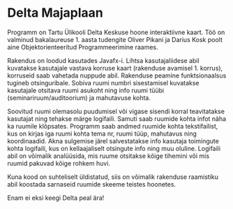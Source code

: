 # Delta Majaplaan

Programm on Tartu Ülikooli Delta Keskuse hoone interaktiivne kaart. Töö on valminud bakalaureuse 1. aasta tudengite Oliver Pikani ja Darius Kosk poolt aine Objektorienteeritud Programmeerimine raames.

Rakendus on loodud kasutades Javafx-i. Lihtsa kasutajaliidese abil kuvatakse kasutajale vastava korruse kaart (rakenduse avamisel 1. korrus), korruseid saab vahetada nuppude abil. 
Rakenduse peamine funktsionaalsus tugineb otsinguribale. Sobiva ruumi numbri sisestamisel kuvatakse kasutajale otsitava ruumi asukoht ning info ruumi tüübi (seminariruum/auditoorium) ja mahutavuse kohta.

Soovitud ruumi olemasolu puudumisel või vigase sisendi korral teavitatakse kasutajat ning tehakse märge logifaili. Samuti saab ruumide kohta infot näha ka ruumile klõpsates.
Programm saab andmed ruumide kohta tekstifailist, kus on kirjas iga ruumi kohta tema nr, ruumi tüüp, mahutavus ning koordinaadid. Akna sulgemise järel salvestatakse info kasutaja toimingute kohta logifaili, kus on kellaajaliselt otsingute info ning muu oluline. Logifaili abil on võimalik analüüsida, mis ruume otsitakse kõige tihemini või mis ruumid pakuvad kõige rohkem huvi.

Kuna kood on suhteliselt üldistatud, siis on võimalik rakenduse raamistiku abil koostada sarnaseid ruumide skeeme teistes hoonetes.

Enam ei eksi keegi Delta peal ära!
